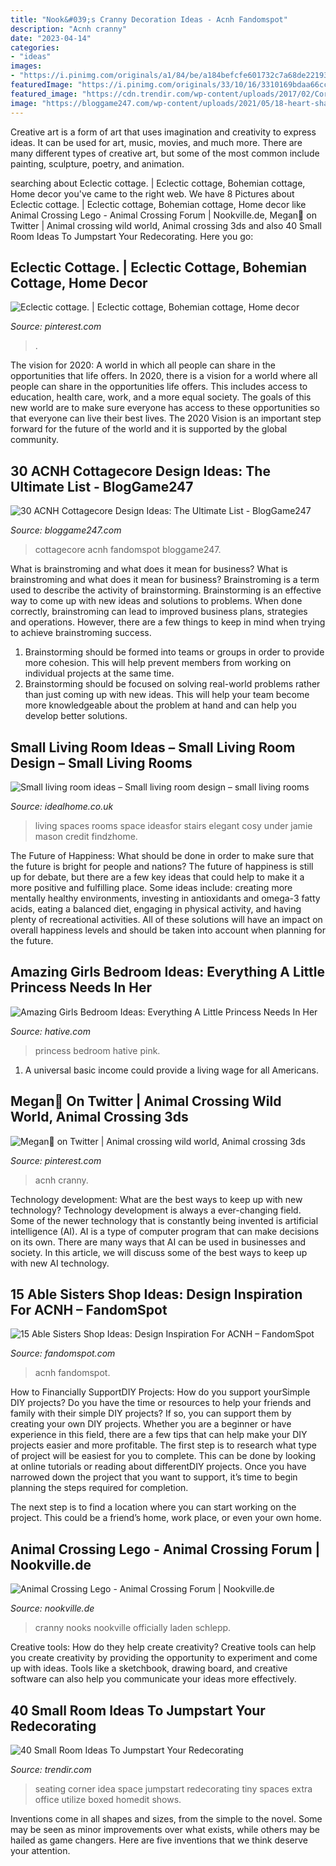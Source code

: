 ```yaml
---
title: "Nook&#039;s Cranny Decoration Ideas - Acnh Fandomspot"
description: "Acnh cranny"
date: "2023-04-14"
categories:
- "ideas"
images:
- "https://i.pinimg.com/originals/a1/84/be/a184befcfe601732c7a68de221930995.png"
featuredImage: "https://i.pinimg.com/originals/33/10/16/3310169bdaa66cc32423659abaec6a85.jpg"
featured_image: "https://cdn.trendir.com/wp-content/uploads/2017/02/Corner-Seating-Small-Space-Idea.jpg"
image: "https://bloggame247.com/wp-content/uploads/2021/05/18-heart-shaped-lake-cottagecore.jpg"
---
```



Creative art is a form of art that uses imagination and creativity to express ideas. It can be used for art, music, movies, and much more. There are many different types of creative art, but some of the most common include painting, sculpture, poetry, and animation.

	

		
searching about Eclectic cottage. | Eclectic cottage, Bohemian cottage, Home decor you've came to the right web. We have 8 Pictures about Eclectic cottage. | Eclectic cottage, Bohemian cottage, Home decor like Animal Crossing Lego - Animal Crossing Forum | Nookville.de, Megan🌾 on Twitter | Animal crossing wild world, Animal crossing 3ds and also 40 Small Room Ideas To Jumpstart Your Redecorating. Here you go:
		
    
## Eclectic Cottage. | Eclectic Cottage, Bohemian Cottage, Home Decor

<img loading=lazy src="https://i.pinimg.com/originals/33/10/16/3310169bdaa66cc32423659abaec6a85.jpg" onerror="this.onerror=null;this.src='https://tse1.mm.bing.net/th?id=OIP.YvdR6j3VWLyJ8j81PRpjAgHaJ4&amp;pid=15.1';" alt="Eclectic cottage. | Eclectic cottage, Bohemian cottage, Home decor">

_Source: pinterest.com_

>. 

	

The vision for 2020: A world in which all people can share in the opportunities that life offers.
In 2020, there is a vision for a world where all people can share in the opportunities life offers. This includes access to education, health care, work, and a more equal society. The goals of this new world are to make sure everyone has access to these opportunities so that everyone can live their best lives. The 2020 Vision is an important step forward for the future of the world and it is supported by the global community.

    
## 30 ACNH Cottagecore Design Ideas: The Ultimate List - BlogGame247

<img loading=lazy src="https://bloggame247.com/wp-content/uploads/2021/05/18-heart-shaped-lake-cottagecore.jpg" onerror="this.onerror=null;this.src='https://tse2.mm.bing.net/th?id=OIP.UyJY9kaq9oVZYwZ7N-GCCgHaEK&amp;pid=15.1';" alt="30 ACNH Cottagecore Design Ideas: The Ultimate List - BlogGame247">

_Source: bloggame247.com_

>cottagecore acnh fandomspot bloggame247. 

	

What is brainstroming and what does it mean for business?
What is brainstroming and what does it mean for business?
Brainstroming is a term used to describe the activity of brainstorming. Brainstorming is an effective way to come up with new ideas and solutions to problems. When done correctly, brainstroming can lead to improved business plans, strategies and operations. However, there are a few things to keep in mind when trying to achieve brainstroming success.

1) Brainstorming should be formed into teams or groups in order to provide more cohesion. This will help prevent members from working on individual projects at the same time.
2) Brainstorming should be focused on solving real-world problems rather than just coming up with new ideas. This will help your team become more knowledgeable about the problem at hand and can help you develop better solutions.

    
## Small Living Room Ideas – Small Living Room Design – Small Living Rooms

<img loading=lazy src="https://ksassets.timeincuk.net/wp/uploads/sites/56/2015/03/IMG_1213.gif" onerror="this.onerror=null;this.src='https://tse3.mm.bing.net/th?id=OIP.VUTmaGEf777SNDiGk5dN5gHaHa&amp;pid=15.1';" alt="Small living room ideas – Small living room design – small living rooms">

_Source: idealhome.co.uk_

>living spaces rooms space ideasfor stairs elegant cosy under jamie mason credit findzhome. 

	

The Future of Happiness: What should be done in order to make sure that the future is bright for people and nations?
The future of happiness is still up for debate, but there are a few key ideas that could help to make it a more positive and fulfilling place. Some ideas include: creating more mentally healthy environments, investing in antioxidants and omega-3 fatty acids, eating a balanced diet, engaging in physical activity, and having plenty of recreational activities. All of these solutions will have an impact on overall happiness levels and should be taken into account when planning for the future.

    
## Amazing Girls Bedroom Ideas: Everything A Little Princess Needs In Her

<img loading=lazy src="https://hative.com/wp-content/uploads/2016/05/princess-bedroom/29-princess-bedroom-ideas.jpg" onerror="this.onerror=null;this.src='https://tse1.mm.bing.net/th?id=OIP.a2qJCjmvL98VFtc9N6fM3wHaLH&amp;pid=15.1';" alt="Amazing Girls Bedroom Ideas: Everything A Little Princess Needs In Her">

_Source: hative.com_

>princess bedroom hative pink. 

	

1. A universal basic income could provide a living wage for all Americans.

    
## Megan🌾 On Twitter | Animal Crossing Wild World, Animal Crossing 3ds

<img loading=lazy src="https://i.pinimg.com/originals/a1/84/be/a184befcfe601732c7a68de221930995.png" onerror="this.onerror=null;this.src='https://tse4.mm.bing.net/th?id=OIP.njW_wZHfCEvLhwO-rORV0AHaEK&amp;pid=15.1';" alt="Megan🌾 on Twitter | Animal crossing wild world, Animal crossing 3ds">

_Source: pinterest.com_

>acnh cranny. 

	

Technology development: What are the best ways to keep up with new technology?
Technology development is always a ever-changing field. Some of the newer technology that is constantly being invented is artificial intelligence (AI). AI is a type of computer program that can make decisions on its own. There are many ways that AI can be used in businesses and society. In this article, we will discuss some of the best ways to keep up with new AI technology.

    
## 15 Able Sisters Shop Ideas: Design Inspiration For ACNH – FandomSpot

<img loading=lazy src="https://static.fandomspot.com/images/01/11605/01-tropical-shopping-strip-acnh.jpg" onerror="this.onerror=null;this.src='https://tse1.mm.bing.net/th?id=OIP.xiGrLsX15ctQgxxASjKM0QHaEK&amp;pid=15.1';" alt="15 Able Sisters Shop Ideas: Design Inspiration For ACNH – FandomSpot">

_Source: fandomspot.com_

>acnh fandomspot. 

	

How to Financially SupportDIY Projects: How do you support yourSimple DIY projects?
Do you have the time or resources to help your friends and family with their simple DIY projects? If so, you can support them by creating your own DIY projects. Whether you are a beginner or have experience in this field, there are a few tips that can help make your DIY projects easier and more profitable.
The first step is to research what type of project will be easiest for you to complete. This can be done by looking at online tutorials or reading about differentDIY projects. Once you have narrowed down the project that you want to support, it’s time to begin planning the steps required for completion.

The next step is to find a location where you can start working on the project. This could be a friend’s home, work place, or even your own home.

    
## Animal Crossing Lego - Animal Crossing Forum | Nookville.de

<img loading=lazy src="https://www.nookville.de/wcf/media/178-ehyqtqzwoaa7jj5-jpg/" onerror="this.onerror=null;this.src='https://tse4.mm.bing.net/th?id=OIP.GIuvWk13JhKSKlOi9My-GQHaEK&amp;pid=15.1';" alt="Animal Crossing Lego - Animal Crossing Forum | Nookville.de">

_Source: nookville.de_

>cranny nooks nookville officially laden schlepp. 

	

Creative tools: How do they help create creativity?
Creative tools can help you create creativity by providing the opportunity to experiment and come up with ideas. Tools like a sketchbook, drawing board, and creative software can also help you communicate your ideas more effectively.

    
## 40 Small Room Ideas To Jumpstart Your Redecorating

<img loading=lazy src="https://cdn.trendir.com/wp-content/uploads/2017/02/Corner-Seating-Small-Space-Idea.jpg" onerror="this.onerror=null;this.src='https://tse2.mm.bing.net/th?id=OIP.fSsy05etNZa_MiPpwVjC5wHaKZ&amp;pid=15.1';" alt="40 Small Room Ideas To Jumpstart Your Redecorating">

_Source: trendir.com_

>seating corner idea space jumpstart redecorating tiny spaces extra office utilize boxed homedit shows. 

	

Inventions come in all shapes and sizes, from the simple to the novel. Some may be seen as minor improvements over what exists, while others may be hailed as game changers. Here are five inventions that we think deserve your attention.


